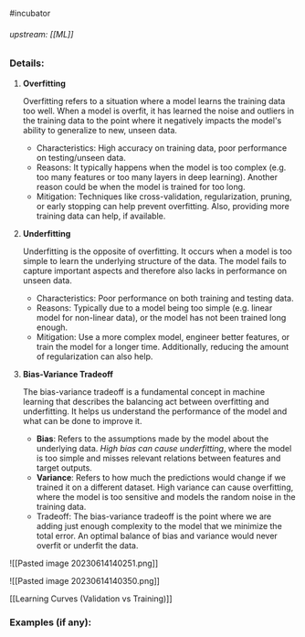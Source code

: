 #incubator 
###### upstream: [[ML]]

### Details:

1.  **Overfitting**
    
    Overfitting refers to a situation where a model learns the training data too well. When a model is overfit, it has learned the noise and outliers in the training data to the point where it negatively impacts the model's ability to generalize to new, unseen data.
    
    -   Characteristics: High accuracy on training data, poor performance on testing/unseen data.
    -   Reasons: It typically happens when the model is too complex (e.g. too many features or too many layers in deep learning). Another reason could be when the model is trained for too long.
    -   Mitigation: Techniques like cross-validation, regularization, pruning, or early stopping can help prevent overfitting. Also, providing more training data can help, if available.
2.  **Underfitting**
    
    Underfitting is the opposite of overfitting. It occurs when a model is too simple to learn the underlying structure of the data. The model fails to capture important aspects and therefore also lacks in performance on unseen data.
    
    -   Characteristics: Poor performance on both training and testing data.
    -   Reasons: Typically due to a model being too simple (e.g. linear model for non-linear data), or the model has not been trained long enough.
    -   Mitigation: Use a more complex model, engineer better features, or train the model for a longer time. Additionally, reducing the amount of regularization can also help.
3.  **Bias-Variance Tradeoff**
    
    The bias-variance tradeoff is a fundamental concept in machine learning that describes the balancing act between overfitting and underfitting. It helps us understand the performance of the model and what can be done to improve it.
    
    -   **Bias**: Refers to the assumptions made by the model about the underlying data. *High bias can cause underfitting*, where the model is too simple and misses relevant relations between features and target outputs.
    -   **Variance**: Refers to how much the predictions would change if we trained it on a different dataset. High variance can cause overfitting, where the model is too sensitive and models the random noise in the training data.
    -   Tradeoff: The bias-variance tradeoff is the point where we are adding just enough complexity to the model that we minimize the total error. An optimal balance of bias and variance would never overfit or underfit the data.

![[Pasted image 20230614140251.png]]

![[Pasted image 20230614140350.png]]

[[Learning Curves (Validation vs Training)]]
### Examples (if any): 

